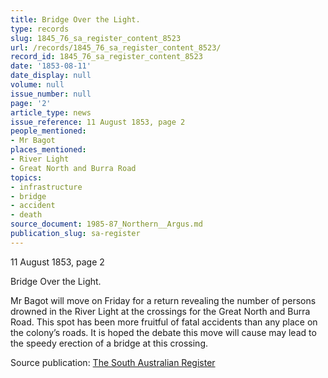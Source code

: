 ```yaml
---
title: Bridge Over the Light.
type: records
slug: 1845_76_sa_register_content_8523
url: /records/1845_76_sa_register_content_8523/
record_id: 1845_76_sa_register_content_8523
date: '1853-08-11'
date_display: null
volume: null
issue_number: null
page: '2'
article_type: news
issue_reference: 11 August 1853, page 2
people_mentioned:
- Mr Bagot
places_mentioned:
- River Light
- Great North and Burra Road
topics:
- infrastructure
- bridge
- accident
- death
source_document: 1985-87_Northern__Argus.md
publication_slug: sa-register
---
```


11 August 1853, page 2

Bridge Over the Light.

Mr Bagot will move on Friday for a return revealing the number of persons drowned in the River Light at the crossings for the Great North and Burra Road.  This spot has been more fruitful of fatal accidents than any place on the colony’s roads.  It is hoped the debate this move will cause may lead to the speedy erection of a bridge at this crossing.

Source publication: [The South Australian Register](/publications/sa-register/)

